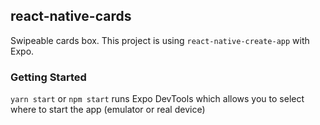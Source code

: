 ## react-native-cards

Swipeable cards box. This project is using `react-native-create-app` with Expo.

### Getting Started

`yarn start` or `npm start` runs Expo DevTools which allows you to select where to start the app (emulator or real device)
